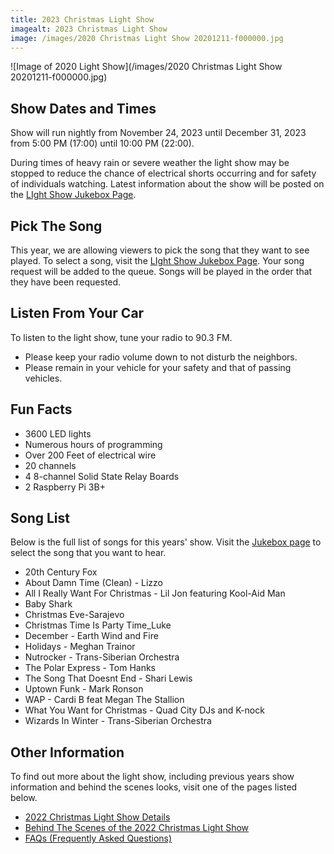 ```yaml
---
title: 2023 Christmas Light Show
imagealt: 2023 Christmas Light Show
image: /images/2020 Christmas Light Show 20201211-f000000.jpg
---
```


![Image of 2020 Light Show](/images/2020 Christmas Light Show 20201211-f000000.jpg)

## Show Dates and Times

Show will run nightly from November 24, 2023 until December 31, 2023
from 5:00 PM (17:00) until 10:00 PM (22:00).

During times of heavy rain or severe weather the light show may be stopped to reduce the
chance of electrical shorts occurring and for safety of individuals watching. Latest information 
about the show will be posted on the [LIght Show Jukebox Page](/lightshow).

## Pick The Song

This year, we are allowing viewers to pick the song that they want to see played. To select a song, 
visit the [LIght Show Jukebox Page](/lightshow). Your song request will be added to the queue. Songs will be 
played in the order that they have been requested.

## Listen From Your Car

To listen to the light show, tune your radio to 90.3 FM.

* Please keep your radio volume down to not disturb the neighbors.
* Please remain in your vehicle for your safety and that of passing vehicles.

## Fun Facts

* 3600 LED lights
* Numerous hours of programming
* Over 200 Feet of electrical wire
* 20 channels
* 4 8-channel Solid State Relay Boards
* 2 Raspberry Pi 3B+

## Song List 

Below is the full list of songs for this years' show. Visit the [Jukebox page](/lightshow) to 
select the song that you want to hear.

* 20th Century Fox
* About Damn Time (Clean) - Lizzo
* All I Really Want For Christmas - Lil Jon featuring Kool-Aid Man
* Baby Shark
* Christmas Eve-Sarajevo
* Christmas Time Is Party Time_Luke
* December - Earth Wind and Fire
* Holidays - Meghan Trainor
* Nutrocker - Trans-Siberian Orchestra
* The Polar Express - Tom Hanks
* The Song That Doesnt End - Shari Lewis
* Uptown Funk - Mark Ronson
* WAP - Cardi B feat Megan The Stallion
* What You Want for Christmas - Quad City DJs and K-nock
* Wizards In Winter - Trans-Siberian Orchestra

## Other Information

To find out more about the light show, including previous years show information and behind the
scenes looks, visit one of the pages listed below.

* [2022 Christmas Light Show Details](/projects/2022-christmas-light-show)
* <a href="https://www.youtube.com/watch?v=-1xZ8bZFQcM" target="_blank">Behind The Scenes of the 2022 Christmas Light Show</a>
* [FAQs (Frequently Asked Questions)](/projects/light-show-faq)
